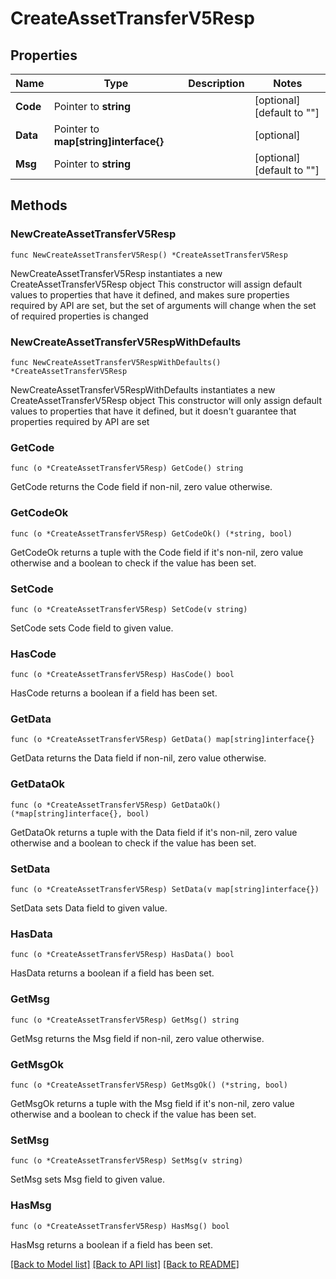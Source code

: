 # CreateAssetTransferV5Resp

## Properties

Name | Type | Description | Notes
------------ | ------------- | ------------- | -------------
**Code** | Pointer to **string** |  | [optional] [default to ""]
**Data** | Pointer to **map[string]interface{}** |  | [optional] 
**Msg** | Pointer to **string** |  | [optional] [default to ""]

## Methods

### NewCreateAssetTransferV5Resp

`func NewCreateAssetTransferV5Resp() *CreateAssetTransferV5Resp`

NewCreateAssetTransferV5Resp instantiates a new CreateAssetTransferV5Resp object
This constructor will assign default values to properties that have it defined,
and makes sure properties required by API are set, but the set of arguments
will change when the set of required properties is changed

### NewCreateAssetTransferV5RespWithDefaults

`func NewCreateAssetTransferV5RespWithDefaults() *CreateAssetTransferV5Resp`

NewCreateAssetTransferV5RespWithDefaults instantiates a new CreateAssetTransferV5Resp object
This constructor will only assign default values to properties that have it defined,
but it doesn't guarantee that properties required by API are set

### GetCode

`func (o *CreateAssetTransferV5Resp) GetCode() string`

GetCode returns the Code field if non-nil, zero value otherwise.

### GetCodeOk

`func (o *CreateAssetTransferV5Resp) GetCodeOk() (*string, bool)`

GetCodeOk returns a tuple with the Code field if it's non-nil, zero value otherwise
and a boolean to check if the value has been set.

### SetCode

`func (o *CreateAssetTransferV5Resp) SetCode(v string)`

SetCode sets Code field to given value.

### HasCode

`func (o *CreateAssetTransferV5Resp) HasCode() bool`

HasCode returns a boolean if a field has been set.

### GetData

`func (o *CreateAssetTransferV5Resp) GetData() map[string]interface{}`

GetData returns the Data field if non-nil, zero value otherwise.

### GetDataOk

`func (o *CreateAssetTransferV5Resp) GetDataOk() (*map[string]interface{}, bool)`

GetDataOk returns a tuple with the Data field if it's non-nil, zero value otherwise
and a boolean to check if the value has been set.

### SetData

`func (o *CreateAssetTransferV5Resp) SetData(v map[string]interface{})`

SetData sets Data field to given value.

### HasData

`func (o *CreateAssetTransferV5Resp) HasData() bool`

HasData returns a boolean if a field has been set.

### GetMsg

`func (o *CreateAssetTransferV5Resp) GetMsg() string`

GetMsg returns the Msg field if non-nil, zero value otherwise.

### GetMsgOk

`func (o *CreateAssetTransferV5Resp) GetMsgOk() (*string, bool)`

GetMsgOk returns a tuple with the Msg field if it's non-nil, zero value otherwise
and a boolean to check if the value has been set.

### SetMsg

`func (o *CreateAssetTransferV5Resp) SetMsg(v string)`

SetMsg sets Msg field to given value.

### HasMsg

`func (o *CreateAssetTransferV5Resp) HasMsg() bool`

HasMsg returns a boolean if a field has been set.


[[Back to Model list]](../README.md#documentation-for-models) [[Back to API list]](../README.md#documentation-for-api-endpoints) [[Back to README]](../README.md)


